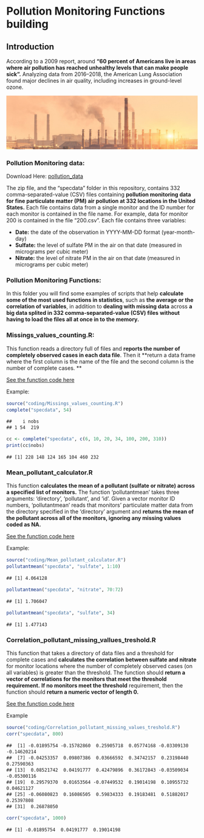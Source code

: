Pollution Monitoring Functions building
================

## Introduction

According to a 2009 report, around **“60 percent of Americans live in
areas where air pollution has reached unhealthy levels that can make
people sick”.** Analyzing data from 2016–2018, the American Lung
Association found major declines in air quality, including increases in
ground-level ozone.

<img src="images/pollution_img.jpg" width="1000px" />

### Pollution Monitoring data:

Download Here:
[pollution\_data](https://d396qusza40orc.cloudfront.net/rprog%2Fdata%2Fspecdata.zip)

The zip file, and the “specdata” folder in this repository, contains 332
comma-separated-value (CSV) files containing **pollution monitoring data
for fine particulate matter (PM) air pollution at 332 locations in the
United States.** Each file contains data from a single monitor and the
ID number for each monitor is contained in the file name. For example,
data for monitor 200 is contained in the file “200.csv”. Each file
contains three variables:

  - **Date:** the date of the observation in YYYY-MM-DD format
    (year-month-day)
  - **Sulfate:** the level of sulfate PM in the air on that date
    (measured in micrograms per cubic meter)
  - **Nitrate:** the level of nitrate PM in the air on that date
    (measured in micrograms per cubic meter)

### Pollution Monitoring Functions:

In this folder you will find some examples of scripts that help
**calculate some of the most used functions in statistics**, such as
**the average or the correlation of variables**, in addition to
**dealing with missing data** across **a big data splited in 332
comma-separated-value (CSV) files** **without having to load the files
all at once in to the memory.**

### Missings\_values\_counting.R:

This function reads a directory full of files and **reports the number
of completely observed cases in each data file**. Then it **return a
data frame where the first column is the name of the file and the second
column is the number of complete cases. **

[See the function code here](XXXXX)

Example:

``` r
source("coding/Missings_values_counting.R")
complete("specdata", 54)
```

    ##    i nobs
    ## 1 54  219

``` r
cc <- complete("specdata", c(6, 10, 20, 34, 100, 200, 310))
print(cc$nobs)
```

    ## [1] 228 148 124 165 104 460 232

### Mean\_pollutant\_calculator.R

This function **calculates the mean of a pollutant (sulfate or nitrate)
across a specified list of monitors.** The function ‘pollutantmean’
takes three arguments: ‘directory’, ‘pollutant’, and ‘id’. Given a
vector monitor ID numbers, ‘pollutantmean’ reads that monitors’
particulate matter data from the directory specified in the ‘directory’
argument and **returns the mean of the pollutant across all of the
monitors, ignoring any missing values coded as NA.**

[See the function code here](XXXXX)

Example:

``` r
source("coding/Mean_pollutant_calculator.R")
pollutantmean("specdata", "sulfate", 1:10)
```

    ## [1] 4.064128

``` r
pollutantmean("specdata", "nitrate", 70:72)
```

    ## [1] 1.706047

``` r
pollutantmean("specdata", "sulfate", 34)
```

    ## [1] 1.477143

### Correlation\_pollutant\_missing\_vallues\_treshold.R

This function that takes a directory of data files and a threshold for
complete cases and **calculates the correlation between sulfate and
nitrate** for monitor locations where the number of completely observed
cases (on all variables) is greater than the threshold. The function
should **return a vector of correlations for the monitors that meet the
threshold requirement.** **If no monitors meet the threshold**
requirement, then the function should **return a numeric vector of
length 0.**

[See the function code here](XXXXX)

Example

``` r
source("coding/Correlation_pollutant_missing_values_treshold.R")
corr("specdata", 800)
```

    ##  [1] -0.01895754 -0.15782860  0.25905718  0.05774168 -0.03309130 -0.14620214
    ##  [7] -0.04253357  0.09807386  0.03666592  0.34742157  0.23198440  0.27590363
    ## [13]  0.08521742  0.04191777  0.42479896  0.36172843 -0.03509034 -0.05300116
    ## [19]  0.29579370  0.01653564 -0.07449532  0.19014198  0.10955732  0.04621127
    ## [25] -0.06080823  0.16086505  0.59834333  0.19183481  0.51882017  0.25397808
    ## [31]  0.26878050

``` r
corr("specdata", 1000)  
```

    ## [1] -0.01895754  0.04191777  0.19014198
